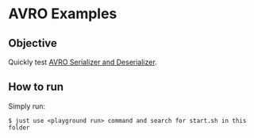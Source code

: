 # AVRO Examples

## Objective

Quickly test [AVRO Serializer and Deserializer](https://docs.confluent.io/platform/current/schema-registry/serdes-develop/serdes-avro.html).


## How to run

Simply run:

```
$ just use <playground run> command and search for start.sh in this folder
```
